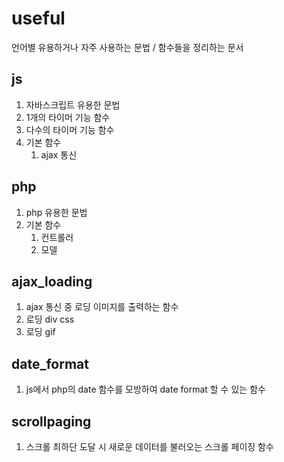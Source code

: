 # useful
언어별 유용하거나 자주 사용하는 문법 / 함수들을 정리하는 문서

## js
1. 자바스크립트 유용한 문법
2. 1개의 타이머 기능 함수
3. 다수의 타이머 기능 함수
4. 기본 함수
    1. ajax 통신

## php
1. php 유용한 문법
2. 기본 함수
    1. 컨트롤러
    2. 모델

## ajax_loading
1. ajax 통신 중 로딩 이미지를 출력하는 함수
2. 로딩 div css
3. 로딩 gif

## date_format
1. js에서 php의 date 함수를 모방하여 date format 할 수 있는 함수

## scrollpaging
1. 스크롤 최하단 도달 시 새로운 데이터를 불러오는 스크롤 페이징 함수